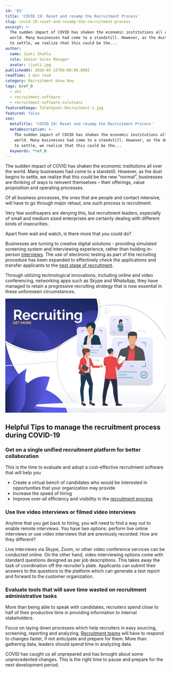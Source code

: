 ```yaml
---
id: '83'
title: 'COVID 19: Reset and revamp the Recruitment Process'
slug: covid-19-reset-and-revamp-the-recruitment-process
excerpt: >-
  The sudden impact of COVID has shaken the economic institutions all over the
  world. Many businesses had come to a standstill. However, as the dust begins
  to settle, we realize that this could be the...
author:
  name: Jyoti Shukla
  role: Senior Sales Manager
  avatar: /jyoti.jpg
publishedAt: 2020-05-15T00:00:00.000Z
readTime: 3 min read
category: Recruitment Know How
tags: &ref_0
  - ats
  - recruitment-software
  - recruitment-software-solutions
featuredImage: Talentpool-Recruitment-1.jpg
featured: false
seo:
  metaTitle: 'COVID 19: Reset and revamp the Recruitment Process'
  metaDescription: >-
    The sudden impact of COVID has shaken the economic institutions all over the
    world. Many businesses had come to a standstill. However, as the dust begins
    to settle, we realize that this could be the...
  keywords: *ref_0
---
```


The sudden impact of COVID has shaken the economic institutions all over the world. Many businesses had come to a standstill. However, as the dust begins to settle, we realize that this could be the new “normal”, businesses are thinking of ways to reinvent themselves – their offerings, value proposition and operating processes.

Of all business processes, the ones that are people and contact intensive, will have to go through major rehaul, one such process is recruitment.

<!--more-->

Very few soothsayers are denying this, but recruitment leaders, especially of small and medium sized enterprises are certainly dealing with different kinds of insecurities.

Apart from wait and watch, is there more that you could do?

Businesses are turning to creative digital solutions - providing simulated screening system and interviewing experience, rather than holding in-person [interviews](https://www.thetalentpool.ai/blogs/todays-recruitment-methods-may-not-work-tomorrow-are-you-future-ready/). The use of electronic testing as part of the recruiting procedure has been expanded to effectively check the applications and transfer applicants to the [next stage of recruitment](https://www.thetalentpool.ai/blogs/todays-recruitment-methods-may-not-work-tomorrow-are-you-future-ready/).

Through utilizing technological innovations, including online and video conferencing, networking apps such as Skype and WhatsApp, they have managed to retain a progressive recruiting strategy that is now essential in these unforeseen circumstances.

![Talentpool-recruitment-software](images/Talentpool-Recruitment-1-1024x725.jpg)

## Helpful Tips to manage the recruitment process during COVID-19 

### **Get on a single unified recruitment platform for better collaboration**

This is the time to evaluate and adopt a cost-effective recruitment software that will help you

- Create a virtual bench of candidates who would be interested in opportunities that your organization may provide
- Increase the speed of hiring
- Improve over-all efficiency and visibility in the [recruitment process](https://www.thetalentpool.ai/blogs/slow-recruitment-process/)

### **Use live video interviews or filmed video interviews** 

Anytime that you get back to hiring, you will need to find a way out to enable remote interviews. You have two options: perform live online interviews or use video interviews that are previously recorded. How are they different?

Live interviews via Skype, Zoom, or other video conference services can be conducted online. On the other hand, video interviewing options come with standard questions designed as per job descriptions. This takes away the task of coordination off the recruiter’s plate. Applicants can submit their answers to the questions to the platform which can generate a test report and forward to the customer organization.

### **Evaluate tools that will save time wasted on recruitment administrative tasks**

More than being able to speak with candidates, recruiters spend close to half of their productive time in providing information to internal stakeholders.

Focus on laying down processes which help recruiters in easy sourcing, screening, reporting and analyzing. [Recruitment teams](https://www.thetalentpool.ai/blogs/how-to-induct-and-orient-new-recruiters-in-your-team/) will have to respond to changes faster, if not anticipate and prepare for them. More than gathering data, leaders should spend time in analyzing data.

COVID has caught us all unprepared and has brought about some unprecedented changes. This is the right time to pause and prepare for the next development period.
